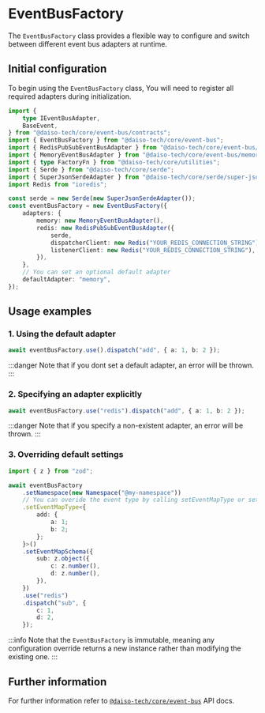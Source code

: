 # EventBusFactory

The `EventBusFactory` class provides a flexible way to configure and switch between different event bus adapters at runtime.

## Initial configuration

To begin using the `EventBusFactory` class, You will need to register all required adapters during initialization.

```ts
import {
    type IEventBusAdapter,
    BaseEvent,
} from "@daiso-tech/core/event-bus/contracts";
import { EventBusFactory } from "@daiso-tech/core/event-bus";
import { RedisPubSubEventBusAdapter } from "@daiso-tech/core/event-bus/redis-pub-sub-event-bus-adapter";
import { MemoryEventBusAdapter } from "@daiso-tech/core/event-bus/memory-event-bus-adapter";
import { type FactoryFn } from "@daiso-tech/core/utilities";
import { Serde } from "@daiso-tech/core/serde";
import { SuperJsonSerdeAdapter } from "@daiso-tech/core/serde/super-json-serde-adapter";
import Redis from "ioredis";

const serde = new Serde(new SuperJsonSerdeAdapter());
const eventBusFactory = new EventBusFactory({
    adapters: {
        memory: new MemoryEventBusAdapter(),
        redis: new RedisPubSubEventBusAdapter({
            serde,
            dispatcherClient: new Redis("YOUR_REDIS_CONNECTION_STRING"),
            listenerClient: new Redis("YOUR_REDIS_CONNECTION_STRING"),
        }),
    },
    // You can set an optional default adapter
    defaultAdapter: "memory",
});
```

## Usage examples

### 1. Using the default adapter

```ts
await eventBusFactory.use().dispatch("add", { a: 1, b: 2 });
```

:::danger
Note that if you dont set a default adapter, an error will be thrown.
:::

### 2. Specifying an adapter explicitly

```ts
await eventBusFactory.use("redis").dispatch("add", { a: 1, b: 2 });
```

:::danger
Note that if you specify a non-existent adapter, an error will be thrown.
:::

### 3. Overriding default settings

```ts
import { z } from "zod";

await eventBusFactory
    .setNamespace(new Namespace("@my-namespace"))
    // You can overide the event type by calling setEventMapType or setEventMapSchema method again
    .setEventMapType<{
        add: {
            a: 1;
            b: 2;
        };
    }>()
    .setEventMapSchema({
        sub: z.object({
            c: z.number(),
            d: z.number(),
        }),
    })
    .use("redis")
    .dispatch("sub", {
        c: 1,
        d: 2,
    });
```

:::info
Note that the `EventBusFactory` is immutable, meaning any configuration override returns a new instance rather than modifying the existing one.
:::

## Further information

For further information refer to [`@daiso-tech/core/event-bus`](https://yousif-khalil-abdulkarim.github.io/daiso-core/modules/EventBus.html) API docs.
